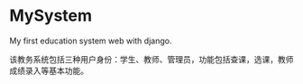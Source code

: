 # MySystem
My first education system web with django.

该教务系统包括三种用户身份：学生、教师、管理员，功能包括查课，选课，教师成绩录入等基本功能。

